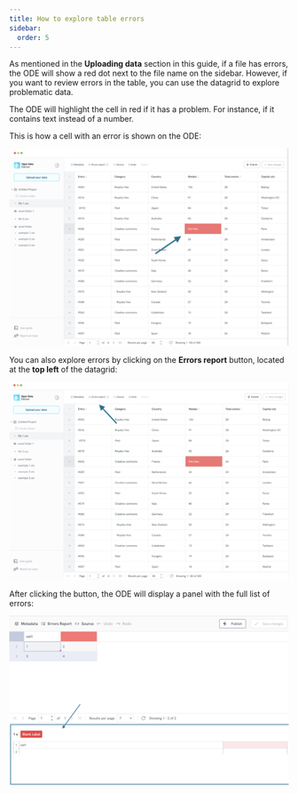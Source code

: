 ```yaml
---
title: How to explore table errors
sidebar:
  order: 5
---
```


As mentioned in the **Uploading data** section in this guide, if a file has errors, the ODE will show a red dot next to the file name on the sidebar.  However, if you want to review errors in the table, you can use the datagrid to explore problematic data.

The ODE will highlight the cell in red if it has a problem. For instance, if it contains text instead of a number.

This is how a cell with an error is shown on the ODE:

![Cell with errors](./assets/explore-table-errors/cell-with-error-edit.png)

You can also explore errors by clicking on the **Errors report** button, located at the **top left** of the datagrid:

![Errors panel button](./assets/explore-table-errors/errors-panel-button.png)

After clicking the button, the ODE will display a panel with the full list of errors:

![Errors panel](./assets/explore-table-errors/errors-panel.png)

